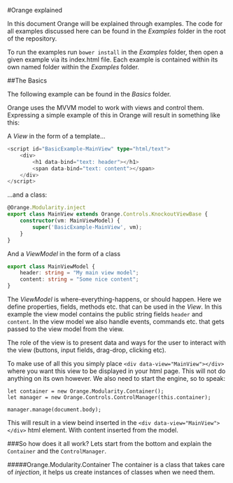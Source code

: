 
#Orange explained

In this document Orange will be explained through examples. The code for all examples discussed here can be found in the *Examples* folder in the root of the repository.

To run the examples run `bower install` in the *Examples* folder, then open a given example via its index.html file. Each example is contained within its own named folder within the *Examples* folder. 

##The Basics

The following example can be found in the *Basics* folder.

Orange uses the MVVM model to work with views and control them. Expressing a simple example of this in Orange will result in something like this:

A *View* in the form of a template...
```typescript
<script id="BasicExample-MainView" type="html/text">
    <div>
        <h1 data-bind="text: header"></h1>
        <span data-bind="text: content"></span>
    </div>
</script>
```
...and a class: 

```typescript
@Orange.Modularity.inject
export class MainView extends Orange.Controls.KnockoutViewBase {
    constructor(vm: MainViewModel) {
        super('BasicExample-MainView', vm);
    }
}
```

And a *ViewModel* in the form of a class
```typescript
export class MainViewModel {
    header: string = "My main view model";
    content: string = "Some nice content";
}
```

The *ViewModel* is where-everything-happens, or should happen. Here we define properties, fields, methods etc. that can be used in the *View*. In this example the view model contains the public string fields `header` and `content`. In the view model we also handle events, commands etc. that gets passed to the view model from the view. 

The role of the view is to present data and ways for the user to interact with the view (buttons, input fields, drag-drop, clicking etc). 

  


To make use of all this you simply place `<div data-view="MainView"></div>` where you want this view to be displayed in your html page. This will not do anything on its own however. We also need to start the engine, so to speak:

```
let container = new Orange.Modularity.Container();
let manager = new Orange.Controls.ControlManager(this.container);

manager.manage(document.body);
```

This will result in a view beind inserted in the `<div data-view="MainView"></div>` html element. With content inserted from the model.

###So how does it all work?
Lets start from the bottom and explain the `Container` and the `ControlManager`. 

#####Orange.Modularity.Container
The container is a class that takes care of *injection*, it helps us create instances of classes when we need them. 



